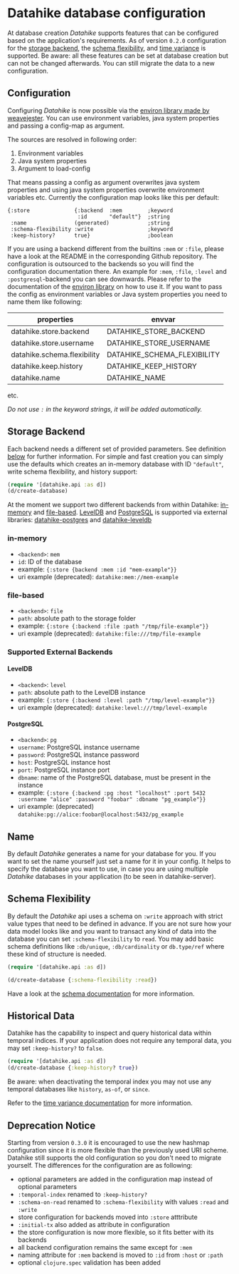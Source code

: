 # Datahike database configuration

At database creation _Datahike_ supports features that can be configured based on the application's requirements. As of version `0.2.0` configuration for the [storage backend](#storage-backend), the [schema flexibility](#schema-flexibility), and [time variance](#time-variance) is supported.  Be aware: all these features can be set at database creation but can not be changed afterwards. You can still migrate the data to a new configuration.

## Configuration

Configuring _Datahike_ is now possible via the [environ library made by weavejester](https://github.com/weavejester/environ). You can use environment variables, java system properties and passing a config-map as argument.

The sources are resolved in following order:
1. Environment variables
2. Java system properties
3. Argument to load-config

That means passing a config as argument overwrites java system properties and using java system properties overwrite environment variables etc. Currently the configuration map looks like this per default:

```
{:store 	         {:backend  :mem        ;keyword
                      :id       "default"}  ;string
 :name               (generated)            ;string
 :schema-flexibility :write    		        ;keyword
 :keep-history?      true}                  ;boolean
```

If you are using a backend different from the builtins `:mem` or `:file`, please have a look at the README in the corresponding Github repository. The configuration is outsourced to the backends so you will find the configuration documentation there. An example for `:mem`, `:file`, `:level` and `:postgresql`-backend you can see downwards. Please refer to the documentation of the [environ library](https://github.com/weavejester/environ) on how to use it. If you want to pass the config as environment variables or Java system properties you need to name them like following:

properties                  | envvar
----------------------------|--------------------------
datahike.store.backend      | DATAHIKE_STORE_BACKEND
datahike.store.username     | DATAHIKE_STORE_USERNAME
datahike.schema.flexibility | DATAHIKE_SCHEMA_FLEXIBILITY
datahike.keep.history       | DATAHIKE_KEEP_HISTORY
datahike.name               | DATAHIKE_NAME
etc.

*Do not use `:` in the keyword strings, it will be added automatically.*

## Storage Backend

Each backend needs a different set of provided parameters. See definition
[below](#storage-backend) for further information. For simple and fast creation
you can simply use the defaults which creates an in-memory database with ID `"default"`, write schema flexibility, and history support:

```clojure
(require '[datahike.api :as d])
(d/create-database)
```

At the moment we support two different backends from within Datahike: [in-memory](#in-memory) and [file-based](#file-based).
[LevelDB](#leveldb) and [PostgreSQL](#postgresql) is supported via external libraries: [datahike-postgres](https://github.com/replikativ/datahike-postgres/) and [datahike-leveldb](https://github.com/replikativ/datahike-leveldb)

### in-memory

- `<backend>`: `mem`
- `id`: ID of the database
- example: `{:store {backend :mem :id "mem-example"}}`
- uri example (deprecated): `datahike:mem://mem-example`

### file-based

- `<backend>`: `file`
- `path`: absolute path to the storage folder
- example: `{:store {:backend :file :path "/tmp/file-example"}}`
- uri example (deprecated): `datahike:file:///tmp/file-example`

### Supported External Backends

#### LevelDB

- `<backend>`: `level`
- `path`: absolute path to the LevelDB instance
- example: `{:store {:backend :level :path "/tmp/level-example"}}`
- uri example (deprecated): `datahike:level:///tmp/level-example`

#### PostgreSQL

- `<backend>`: `pg`
- `username`: PostgreSQL instance username
- `password`: PostgreSQL instance password
- `host`: PostgreSQL instance host
- `port`: PostgreSQL instance port
- `dbname`: name of the PostgreSQL database, must be present in the instance
- example: `{:store {:backend :pg :host "localhost" :port 5432 :username "alice" :password "foobar" :dbname "pg_example"}}`
- uri example: (deprecated) `datahike:pg://alice:foobar@localhost:5432/pg_example`

## Name

By default _Datahike_ generates a name for your database for you. If you want to set
the name yourself just set a name for it in your config. It helps to specify the
database you want to use, in case you are using multiple _Datahike_ databases in
your application (to be seen in datahike-server).

## Schema Flexibility

By default the _Datahike_ api uses a schema on `:write` approach with strict value
types that need to be defined in advance. If you are not sure how your data
model looks like and you want to transact any kind of data into the database you
can set `:schema-flexibility` to `read`. You may add basic schema definitions like `:db/unique`,
`:db/cardinality` or `db.type/ref` where these kind of structure is needed.

```clojure
(require '[datahike.api :as d])

(d/create-database {:schema-flexibility :read})
```

Have a look at the [schema documentation](./schema.md) for more information.

## Historical Data

Datahike has the capability to inspect and query historical data within temporal
indices. If your application does not require any temporal data, you may
set `:keep-history?` to `false`.

```clojure
(require '[datahike.api :as d])
(d/create-database {:keep-history? true})
```

Be aware: when deactivating the temporal index you may not use any temporal databases like `history`, `as-of`, or
`since`.

Refer to the [time variance documentation](./time_variance.md) for more information.


## Deprecation Notice
Starting from version `0.3.0` it is encouraged to use the new hashmap configuration since it is more flexible than the previously used URI scheme. Datahike still supports the old configuration so you don't need to migrate yourself. The differences for the configuration are as following:

- optional parameters are added in the configuration map instead of optional parameters
- `:temporal-index` renamed to `:keep-history?`
- `:schema-on-read` renamed to `:schema-flexibility` with values `:read` and `:write`
- store configuration for backends moved into `:store` atttribute
- `:initial-tx` also added as attribute in configuration
- the store configuration is now more flexible, so it fits better with its backends
- all backend configuration remains the same except for `:mem`
- naming attribute for `:mem` backend is moved to `:id` from `:host` or `:path`
- optional `clojure.spec` validation has been added
